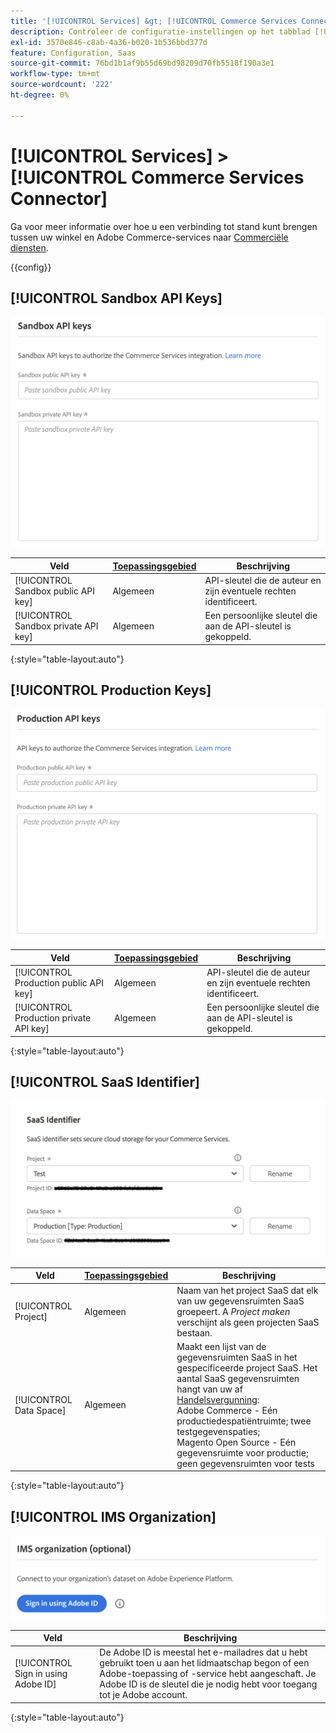```yaml
---
title: '[!UICONTROL Services] &gt; [!UICONTROL Commerce Services Connector]'
description: Controleer de configuratie-instellingen op het tabblad [!UICONTROL Services] &gt; [!UICONTROL Commerce Services Connector] pagina van de Commerce Admin.
exl-id: 3570e846-c8ab-4a36-b020-1b536bbd377d
feature: Configuration, Saas
source-git-commit: 76bd1b1af9b55d69bd98209d70fb5518f190a3e1
workflow-type: tm+mt
source-wordcount: '222'
ht-degree: 0%

---
```


# [!UICONTROL Services] > [!UICONTROL Commerce Services Connector]

Ga voor meer informatie over hoe u een verbinding tot stand kunt brengen tussen uw winkel en Adobe Commerce-services naar [Commerciële diensten](https://experienceleague.adobe.com/docs/commerce-merchant-services/user-guides/integration-services/saas.html).

{{config}}

## [!UICONTROL Sandbox API Keys]

![API-sleutel voor sandbox](./assets/sandbox-key-saas-configuration.png)<!-- zoom -->

| Veld | [Toepassingsgebied](../../getting-started/websites-stores-views.md#scope-settings) | Beschrijving |
|--- |--- |--- |
| [!UICONTROL Sandbox public API key] | Algemeen | API-sleutel die de auteur en zijn eventuele rechten identificeert. |
| [!UICONTROL Sandbox private API key] | Algemeen | Een persoonlijke sleutel die aan de API-sleutel is gekoppeld. |

{:style=&quot;table-layout:auto&quot;}

## [!UICONTROL Production Keys]

![API-sleutel voor productie](./assets/prod-key-saas-configuration.png)<!-- zoom -->

| Veld | [Toepassingsgebied](../../getting-started/websites-stores-views.md#scope-settings) | Beschrijving |
|--- |--- |--- |
| [!UICONTROL Production public API key] | Algemeen | API-sleutel die de auteur en zijn eventuele rechten identificeert. |
| [!UICONTROL Production private API key] | Algemeen | Een persoonlijke sleutel die aan de API-sleutel is gekoppeld. |

{:style=&quot;table-layout:auto&quot;}

## [!UICONTROL SaaS Identifier]

![SaaS-id](./assets/saas-identifier.png)<!-- zoom -->

| Veld | [Toepassingsgebied](../../getting-started/websites-stores-views.md#scope-settings) | Beschrijving |
|--- |--- |--- |
| [!UICONTROL Project] | Algemeen | Naam van het project SaaS dat elk van uw gegevensruimten SaaS groepeert. A _Project maken_ verschijnt als geen projecten SaaS bestaan. |
| [!UICONTROL Data Space] | Algemeen | Maakt een lijst van de gegevensruimten SaaS in het gespecificeerde project SaaS. Het aantal SaaS gegevensruimten hangt van uw af [Handelsvergunning](https://experienceleague.adobe.com/docs/commerce-merchant-services/user-guides/integration-services/saas.html):<br />Adobe Commerce - Eén productiedespatiëntruimte; twee testgegevenspaties;<br />Magento Open Source - Eén gegevensruimte voor productie; geen gegevensruimten voor tests |

{:style=&quot;table-layout:auto&quot;}

## [!UICONTROL IMS Organization]

![IMS-organisatie](./assets/ims-organization.png)<!-- zoom -->

| Veld | Beschrijving |
|--- |--- |
| [!UICONTROL Sign in using Adobe ID] | De Adobe ID is meestal het e-mailadres dat u hebt gebruikt toen u aan het lidmaatschap begon of een Adobe-toepassing of -service hebt aangeschaft. Je Adobe ID is de sleutel die je nodig hebt voor toegang tot je Adobe account. |

{:style=&quot;table-layout:auto&quot;}
